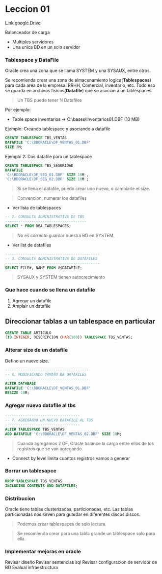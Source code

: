 # Leccion 01

[Link google Drive](https://drive.google.com/open?id=1oEgYTrt1ndf5xMb57mRlj5_ppl4YY4JX)

Balanceador de carga
- Multiples servidores
- Una unica BD en un solo servidor

### Tablespace y DataFile

Oracle crea una zona que se llama SYSTEM y una SYSAUX, entre otros.

Se recomienda crear una zona de almacenamiento logica(**Tablespaces**) para cada area de la empresa: RRHH, Comercial, inventario, etc.
Todo eso se guarda en archivos fisicos(**Datafile**) que se asocian a un tablespaces.

> Un TBS puede tener N Datafiles

Por ejemplo:
- Table space inventarios -> C:\bases\Inventarios01.DBF (10 MB)


Ejemplo: Creando tablespace y asociando a datafile

```sql
CREATE TABLESPACE TBS_VENTAS
DATAFILE 'C:\BDORACLE\DF_VENTAS_01.DBF'
SIZE 3M;
```

Ejemplo 2: Dos datafile para un tablespace

```sql
CREATE TABLESPACE TBS_SEGURIDAD 
DATAFILE 
'C:\BDORACLE\DF_SEG_01.DBF' SIZE 10M ,
'C:\BDORACLE\DF_SEG_02.DBF' SIZE 10M ;
```

> Si se llena el datafile, puedo crear uno nuevo, o cambiarle el size.

> Convencion, numerar los datafiles

- Ver lista de tablespaces

```sql
-- 2. CONSULTA ADMINISTRATIVA DE TBS
-------------------------------------
SELECT * FROM DBA_TABLESPACES;
```


> No es correcto guardar nuestra BD en SYSTEM.

- Ver list de datafiles

```sql
-------------------------------------------
-- 3. CONSULTA ADMINISTRATIVA DE DATAFILES
-------------------------------------------
SELECT FILE#, NAME FROM V$DATAFILE;    
```

> SYSAUX y SYSTEM tienen autocrecimiento

### Que hace cuando se llena un datafile

1. Agregar un datafile
2. Amplair un datafile


## Direccionar tablas a un tablespace en particular

```sql
CREATE TABLE ARTICULO
(ID INTEGER, DESCRIPCION CHAR(100)) TABLESPACE TBS_VENTAS;
```

### Alterar size de un datafile

Defino un nuevo size.

```sql
--------------------------------------
-- 6. MODIFICANDO TAMAÑO DE DATAFILES
--------------------------------------
ALTER DATABASE 
DATAFILE 'C:\BDORACLE\DF_VENTAS_01.DBF'
RESIZE 10M;
```
### Agregar nuevo datafile al tbs

```sql
----------------------------------
-- 7. AGREGANDO UN NUEVO DATAFILE AL TBS
----------------------------------
ALTER TABLESPACE TBS_VENTAS
ADD DATAFILE 'C:\BDORACLE\DF_VENTAS_02.DBF' SIZE 10M;
```

> Cuando agregamos 2 DF, Oracle balance la carga entre ellos de los registros que se van agregando.

- Connect by level limita cuantos registros vamos a generar


### Borrar un tablesapce

```sql
DROP TABLESPACE TBS_VENTAS
INCLUDING CONTENTS AND DATAFILES;
```

### Distribucion

Oracle tiene tablas clusterizadas, particionadas, etc. Las tablas particionadas nos sirven para guardar en diferentes discos
discos.

> Podemos crear tablespaces de solo lectura.

> Se recomienda crear para una tabla grande un tablespace solo para ella.


### Implementar mejoras en oracle
Revisar diseño
Revisar sentencias sql
Revisar configuracion de servidor de BD
Evalual infraestructura



